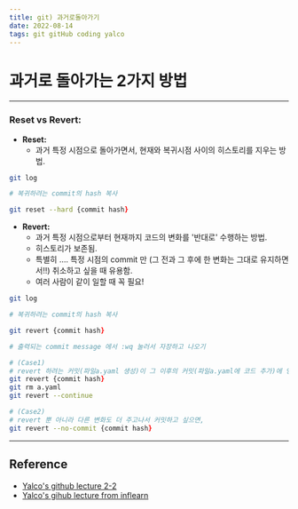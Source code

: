 ```yaml
---
title: git) 과거로돌아가기
date: 2022-08-14
tags: git gitHub coding yalco
---
```


# 과거로 돌아가는 2가지 방법

---

### Reset vs Revert:
- **Reset:**
	- 과거 특정 시점으로 돌아가면서, 현재와 복귀시점 사이의 히스토리를 지우는 방법.

```zsh
git log

# 복귀하려는 commit의 hash 복사

git reset --hard {commit hash}

```

- **Revert:**
	- 과거 특정 시점으로부터 현재까지 코드의 변화를 '반대로' 수행하는 방법. 
	- 히스토리가 보존됨.
	- 특별히 .... 특정 시점의 commit 만 (그 전과 그 후에 한 변화는 그대로 유지하면서!!) 취소하고 싶을 때 유용함.
	- 여러 사람이 같이 일할 때 꼭 필요!

```zsh
git log

# 복귀하려는 commit의 hash 복사

git revert {commit hash}

# 출력되는 commit message 에서 :wq 눌러서 자장하고 나오기

# (Case1)
# revert 하려는 커밋(파일a.yaml 생성)이 그 이후의 커밋(파일a.yaml에 코드 추가)에 영향을 줄 경우
git revert {commit hash}
git rm a.yaml
git revert --continue

# (Case2)
# revert 뿐 아니라 다른 변화도 더 주고나서 커밋하고 싶으면,
git revert --no-commit {commit hash}


```


---
## Reference

- [Yalco's github lecture 2-2](https://www.yalco.kr/@git-github/2-2/)
- [Yalco's gihub lecture from inflearn](https://www.inflearn.com/course/%EC%A0%9C%EB%8C%80%EB%A1%9C-%ED%8C%8C%EB%8A%94-%EA%B9%83/dashboard)